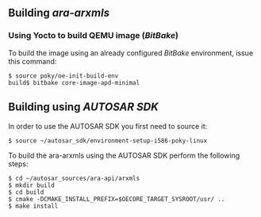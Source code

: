 ## Building *ara-arxmls*

### Using Yocto to build QEMU image (*BitBake*)

To build the image using an already configured *BitBake* environment, issue this command:

    $ source poky/oe-init-build-env
    build$ bitbake core-image-apd-minimal

## Building using *AUTOSAR SDK*

In order to use the AUTOSAR SDK you first need to source it:

    $ source ~/autosar_sdk/environment-setup-i586-poky-linux

To build the ara-arxmls using the AUTOSAR SDK perform the following steps:

    $ cd ~/autosar_sources/ara-api/arxmls
    $ mkdir build
    $ cd build
    $ cmake -DCMAKE_INSTALL_PREFIX=$OECORE_TARGET_SYSROOT/usr/ ..
    $ make install

